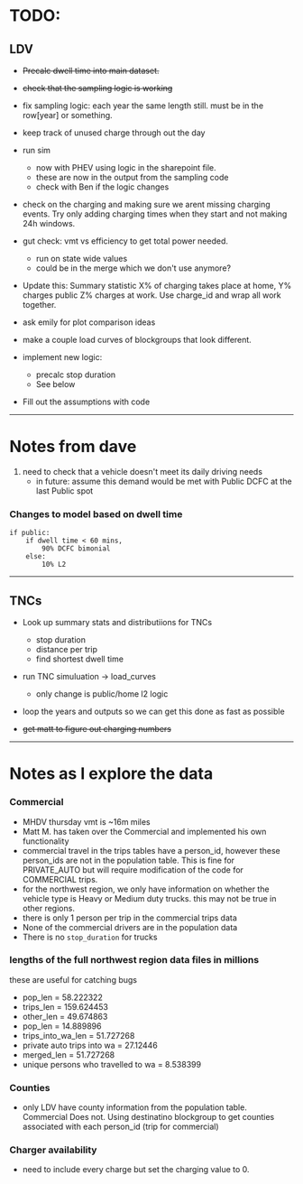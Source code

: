 # TODO:

## LDV
* ~~Precalc dwell time into main dataset.~~

* ~~check that the sampling logic is working~~
* fix sampling logic: each year the same length still. 
must be in the row[year] or something. 

* keep track of unused charge through out the day

* run sim
    - now with PHEV using logic in the sharepoint file.
    - these are now in the output from the sampling code
    - check with Ben if the logic changes

* check on the charging and making sure we arent missing charging events. Try only adding charging times when they start and not making 24h windows. 

* gut check: vmt vs efficiency to get total power needed. 
    - run on state wide values
    - could be in the merge which we don't use anymore?

* Update this: Summary statistic X% of charging takes place at home, Y% charges public Z% charges at work. Use charge_id and wrap all work together. 

* ask emily for plot comparison ideas

* make a couple load curves of blockgroups that look different.

* implement new logic:
    - precalc stop duration
    - See below

* Fill out the assumptions with code

---


# Notes from dave
1. need to check that a vehicle doesn't meet its daily driving needs
    * in future: assume this demand would be met with Public DCFC at the last Public spot


### Changes to model based on dwell time
    if public:
        if dwell time < 60 mins, 
            90% DCFC bimonial
        else:
            10% L2

    

---

## TNCs

* Look up summary stats and distributiions for TNCs
    - stop duration
    - distance per trip 
    - find shortest dwell time

* run TNC simuluation -> load_curves
    - only change is public/home l2 logic

* loop the years and outputs so we can get this done as fast as possible
* ~~get matt to figure out charging numbers~~


---

# Notes as I explore the data

### Commercial
* MHDV thursday vmt is ~16m miles
* Matt M. has taken over the Commercial and implemented his own functionality
* commercial travel in the trips tables have a person_id, however these person_ids are not in the population table. This is fine for PRIVATE_AUTO but will require modification of the code for COMMERCIAL trips. 
* for the northwest region, we only have information on whether
the vehicle type is Heavy or Medium duty trucks. this may not be true in other regions.
* there is only 1 person per trip in the commercial trips data
* None of the commercial drivers are in the population data
* There is no `stop_duration` for trucks

### lengths of the full northwest region data files in millions
these are useful for catching bugs
* pop_len = 58.222322
* trips_len = 159.624453 
* other_len = 49.674863
* pop_len = 14.889896
* trips_into_wa_len = 51.727268
* private auto trips into wa = 27.12446
* merged_len = 51.727268 
* unique persons who travelled to wa = 8.538399



### Counties
* only LDV have county information from the population table. Commercial Does not. Using destinatino blockgroup to get counties associated with each person_id (trip for commercial)

### Charger availability
* need to include every charge but set the charging value to 0. 

